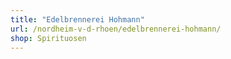 ```yaml
---
title: "Edelbrennerei Hohmann"
url: /nordheim-v-d-rhoen/edelbrennerei-hohmann/
shop: Spirituosen
---
```

